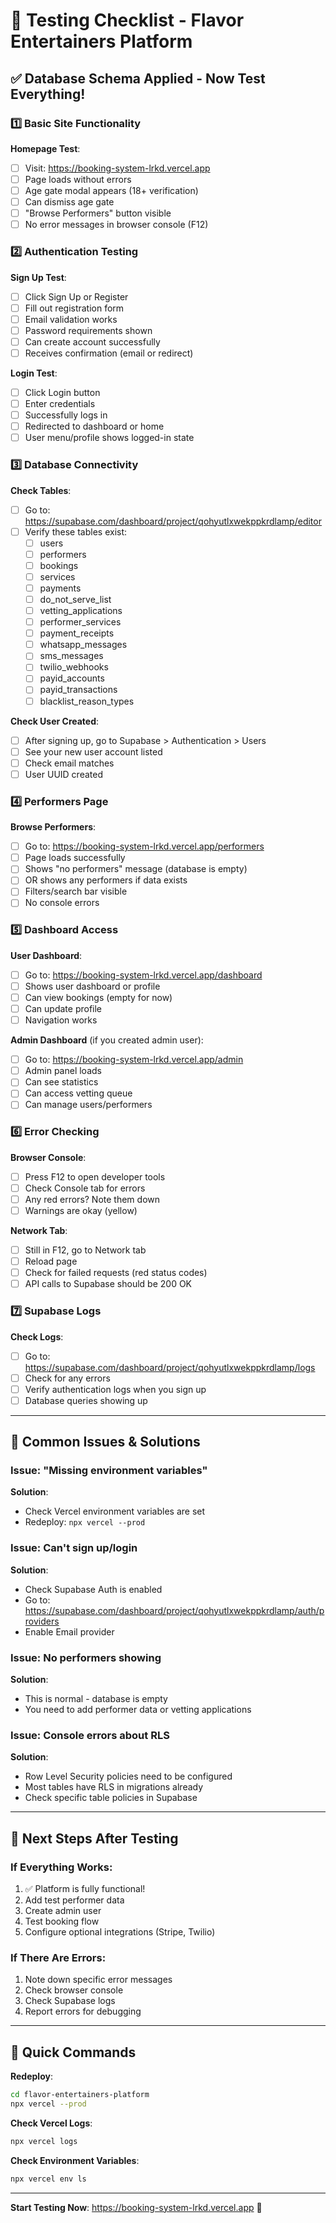 # 🧪 Testing Checklist - Flavor Entertainers Platform

## ✅ Database Schema Applied - Now Test Everything!

### 1️⃣ Basic Site Functionality

**Homepage Test**:
- [ ] Visit: https://booking-system-lrkd.vercel.app
- [ ] Page loads without errors
- [ ] Age gate modal appears (18+ verification)
- [ ] Can dismiss age gate
- [ ] "Browse Performers" button visible
- [ ] No error messages in browser console (F12)

### 2️⃣ Authentication Testing

**Sign Up Test**:
- [ ] Click Sign Up or Register
- [ ] Fill out registration form
- [ ] Email validation works
- [ ] Password requirements shown
- [ ] Can create account successfully
- [ ] Receives confirmation (email or redirect)

**Login Test**:
- [ ] Click Login button
- [ ] Enter credentials
- [ ] Successfully logs in
- [ ] Redirected to dashboard or home
- [ ] User menu/profile shows logged-in state

### 3️⃣ Database Connectivity

**Check Tables**:
- [ ] Go to: https://supabase.com/dashboard/project/qohyutlxwekppkrdlamp/editor
- [ ] Verify these tables exist:
  - [ ] users
  - [ ] performers
  - [ ] bookings
  - [ ] services
  - [ ] payments
  - [ ] do_not_serve_list
  - [ ] vetting_applications
  - [ ] performer_services
  - [ ] payment_receipts
  - [ ] whatsapp_messages
  - [ ] sms_messages
  - [ ] twilio_webhooks
  - [ ] payid_accounts
  - [ ] payid_transactions
  - [ ] blacklist_reason_types

**Check User Created**:
- [ ] After signing up, go to Supabase > Authentication > Users
- [ ] See your new user account listed
- [ ] Check email matches
- [ ] User UUID created

### 4️⃣ Performers Page

**Browse Performers**:
- [ ] Go to: https://booking-system-lrkd.vercel.app/performers
- [ ] Page loads successfully
- [ ] Shows "no performers" message (database is empty)
- [ ] OR shows any performers if data exists
- [ ] Filters/search bar visible
- [ ] No console errors

### 5️⃣ Dashboard Access

**User Dashboard**:
- [ ] Go to: https://booking-system-lrkd.vercel.app/dashboard
- [ ] Shows user dashboard or profile
- [ ] Can view bookings (empty for now)
- [ ] Can update profile
- [ ] Navigation works

**Admin Dashboard** (if you created admin user):
- [ ] Go to: https://booking-system-lrkd.vercel.app/admin
- [ ] Admin panel loads
- [ ] Can see statistics
- [ ] Can access vetting queue
- [ ] Can manage users/performers

### 6️⃣ Error Checking

**Browser Console**:
- [ ] Press F12 to open developer tools
- [ ] Check Console tab for errors
- [ ] Any red errors? Note them down
- [ ] Warnings are okay (yellow)

**Network Tab**:
- [ ] Still in F12, go to Network tab
- [ ] Reload page
- [ ] Check for failed requests (red status codes)
- [ ] API calls to Supabase should be 200 OK

### 7️⃣ Supabase Logs

**Check Logs**:
- [ ] Go to: https://supabase.com/dashboard/project/qohyutlxwekppkrdlamp/logs
- [ ] Check for any errors
- [ ] Verify authentication logs when you sign up
- [ ] Database queries showing up

---

## 🐛 Common Issues & Solutions

### Issue: "Missing environment variables"
**Solution**: 
- Check Vercel environment variables are set
- Redeploy: `npx vercel --prod`

### Issue: Can't sign up/login
**Solution**:
- Check Supabase Auth is enabled
- Go to: https://supabase.com/dashboard/project/qohyutlxwekppkrdlamp/auth/providers
- Enable Email provider

### Issue: No performers showing
**Solution**:
- This is normal - database is empty
- You need to add performer data or vetting applications

### Issue: Console errors about RLS
**Solution**:
- Row Level Security policies need to be configured
- Most tables have RLS in migrations already
- Check specific table policies in Supabase

---

## 🎯 Next Steps After Testing

### If Everything Works:
1. ✅ Platform is fully functional!
2. Add test performer data
3. Create admin user
4. Test booking flow
5. Configure optional integrations (Stripe, Twilio)

### If There Are Errors:
1. Note down specific error messages
2. Check browser console
3. Check Supabase logs
4. Report errors for debugging

---

## 📝 Quick Commands

**Redeploy**:
```bash
cd flavor-entertainers-platform
npx vercel --prod
```

**Check Vercel Logs**:
```bash
npx vercel logs
```

**Check Environment Variables**:
```bash
npx vercel env ls
```

---

**Start Testing Now**: https://booking-system-lrkd.vercel.app 🚀
